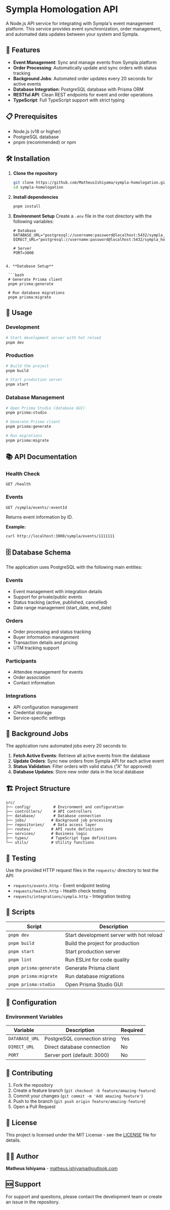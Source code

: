# Sympla Homologation API

A Node.js API service for integrating with Sympla's event management platform. This service provides event synchronization, order management, and automated data updates between your system and Sympla.

## 🚀 Features

- **Event Management**: Sync and manage events from Sympla platform
- **Order Processing**: Automatically update and sync orders with status tracking
- **Background Jobs**: Automated order updates every 20 seconds for active events
- **Database Integration**: PostgreSQL database with Prisma ORM
- **RESTful API**: Clean REST endpoints for event and order operations
- **TypeScript**: Full TypeScript support with strict typing

## 📋 Prerequisites

- Node.js (v18 or higher)
- PostgreSQL database
- pnpm (recommended) or npm

## 🛠️ Installation

1. **Clone the repository**

   ```bash
   git clone https://github.com/MatheusIshiyama/sympla-homologation.git
   cd sympla-homologation
   ```

2. **Install dependencies**

   ```bash
   pnpm install
   ```

3. **Environment Setup**
   Create a `.env` file in the root directory with the following variables:

   ```env
   # Database
   DATABASE_URL="postgresql://username:password@localhost:5432/sympla_homologation"
   DIRECT_URL="postgresql://username:password@localhost:5432/sympla_homologation"

   # Server
   PORT=3000
   ```

````

4. **Database Setup**

 ```bash
 # Generate Prisma client
 pnpm prisma:generate

 # Run database migrations
 pnpm prisma:migrate
````

## 🚀 Usage

### Development

```bash
# Start development server with hot reload
pnpm dev
```

### Production

```bash
# Build the project
pnpm build

# Start production server
pnpm start
```

### Database Management

```bash
# Open Prisma Studio (database GUI)
pnpm prisma:studio

# Generate Prisma client
pnpm prisma:generate

# Run migrations
pnpm prisma:migrate
```

## 📚 API Documentation

### Health Check

```http
GET /health
```

### Events

```http
GET /sympla/events/:eventId
```

Returns event information by ID.

**Example:**

```bash
curl http://localhost:3000/sympla/events/1111111
```

## 🗄️ Database Schema

The application uses PostgreSQL with the following main entities:

### Events

- Event management with integration details
- Support for private/public events
- Status tracking (active, published, cancelled)
- Date range management (start_date, end_date)

### Orders

- Order processing and status tracking
- Buyer information management
- Transaction details and pricing
- UTM tracking support

### Participants

- Attendee management for events
- Order association
- Contact information

### Integrations

- API configuration management
- Credential storage
- Service-specific settings

## 🔄 Background Jobs

The application runs automated jobs every 20 seconds to:

1. **Fetch Active Events**: Retrieve all active events from the database
2. **Update Orders**: Sync new orders from Sympla API for each active event
3. **Status Validation**: Filter orders with valid status ("A" for approved)
4. **Database Updates**: Store new order data in the local database

## 🏗️ Project Structure

```
src/
├── config/          # Environment and configuration
├── controllers/     # API controllers
├── database/        # Database connection
├── jobs/           # Background job processing
├── repositories/    # Data access layer
├── routes/         # API route definitions
├── services/       # Business logic
├── types/          # TypeScript type definitions
└── utils/          # Utility functions
```

## 🧪 Testing

Use the provided HTTP request files in the `requests/` directory to test the API:

- `requests/events.http` - Event endpoint testing
- `requests/health.http` - Health check testing
- `requests/integrations/sympla.http` - Integration testing

## 📝 Scripts

| Script                 | Description                              |
| ---------------------- | ---------------------------------------- |
| `pnpm dev`             | Start development server with hot reload |
| `pnpm build`           | Build the project for production         |
| `pnpm start`           | Start production server                  |
| `pnpm lint`            | Run ESLint for code quality              |
| `pnpm prisma:generate` | Generate Prisma client                   |
| `pnpm prisma:migrate`  | Run database migrations                  |
| `pnpm prisma:studio`   | Open Prisma Studio GUI                   |

## 🔧 Configuration

### Environment Variables

| Variable       | Description                  | Required |
| -------------- | ---------------------------- | -------- |
| `DATABASE_URL` | PostgreSQL connection string | Yes      |
| `DIRECT_URL`   | Direct database connection   | No       |
| `PORT`         | Server port (default: 3000)  | No       |

## 🤝 Contributing

1. Fork the repository
2. Create a feature branch (`git checkout -b feature/amazing-feature`)
3. Commit your changes (`git commit -m 'Add amazing feature'`)
4. Push to the branch (`git push origin feature/amazing-feature`)
5. Open a Pull Request

## 📄 License

This project is licensed under the MIT License - see the [LICENSE](LICENSE) file for details.

## 👨‍💻 Author

**Matheus Ishiyama** - [matheus.ishiyama@outlook.com](mailto:matheus.ishiyama@outlook.com)

## 🆘 Support

For support and questions, please contact the development team or create an issue in the repository.
